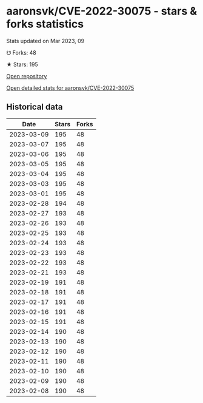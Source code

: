 # aaronsvk/CVE-2022-30075 - stars & forks statistics

Stats updated on Mar 2023, 09

☋ Forks: 48

★ Stars: 195

[Open repository](https://github.com/aaronsvk/CVE-2022-30075)

[Open detailed stats for aaronsvk/CVE-2022-30075](https://reviewgithub.com/rep/aaronsvk/CVE-2022-30075)

## Historical data
| Date | Stars | Forks |
|------|-------|-------|
| 2023-03-09 | 195 | 48 | 
| 2023-03-07 | 195 | 48 | 
| 2023-03-06 | 195 | 48 | 
| 2023-03-05 | 195 | 48 | 
| 2023-03-04 | 195 | 48 | 
| 2023-03-03 | 195 | 48 | 
| 2023-03-01 | 195 | 48 | 
| 2023-02-28 | 194 | 48 | 
| 2023-02-27 | 193 | 48 | 
| 2023-02-26 | 193 | 48 | 
| 2023-02-25 | 193 | 48 | 
| 2023-02-24 | 193 | 48 | 
| 2023-02-23 | 193 | 48 | 
| 2023-02-22 | 193 | 48 | 
| 2023-02-21 | 193 | 48 | 
| 2023-02-19 | 191 | 48 | 
| 2023-02-18 | 191 | 48 | 
| 2023-02-17 | 191 | 48 | 
| 2023-02-16 | 191 | 48 | 
| 2023-02-15 | 191 | 48 | 
| 2023-02-14 | 190 | 48 | 
| 2023-02-13 | 190 | 48 | 
| 2023-02-12 | 190 | 48 | 
| 2023-02-11 | 190 | 48 | 
| 2023-02-10 | 190 | 48 | 
| 2023-02-09 | 190 | 48 | 
| 2023-02-08 | 190 | 48 | 

